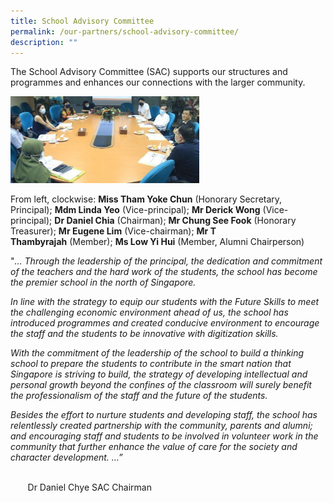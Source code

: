```yaml
---
title: School Advisory Committee
permalink: /our-partners/school-advisory-committee/
description: ""
---
```


The School Advisory Committee (SAC) supports our structures and programmes and enhances our connections with the larger community.

<img src="/images/SAC.jpg"  
style="width:60%">

From left, clockwise: **Miss Tham Yoke Chun** (Honorary Secretary, Principal); **Mdm Linda Yeo** (Vice-principal); **Mr Derick Wong** (Vice-principal); **Dr Daniel Chia** (Chairman); **Mr Chung See Fook** (Honorary Treasurer); **Mr Eugene Lim** (Vice-chairman); **Mr T Thambyrajah** (Member); **Ms Low Yi Hui** (Member, Alumni Chairperson)

"_… Through the leadership of the principal, the dedication and commitment of the teachers and the hard work of the students, the school has become the premier school in the north of Singapore._

_In line with the strategy to equip our students with the Future Skills to meet the challenging economic environment ahead of us, the school has introduced programmes and created conducive environment to encourage the staff and the students to be innovative with digitization skills._

_With the commitment of the leadership of the school to build a thinking school to prepare the students to contribute in the smart nation that Singapore is striving to build, the strategy of developing intellectual and personal growth beyond the confines of the classroom will surely benefit the professionalism of the staff and the future of the students._

_Besides the effort to nurture students and developing staff, the school has relentlessly created partnership with the community, parents and alumni; and encouraging staff and students to be involved in volunteer work in the community that further enhance the value of care for the society and character development. …”_

                                                                                                                                        Dr Daniel Chye SAC Chairman